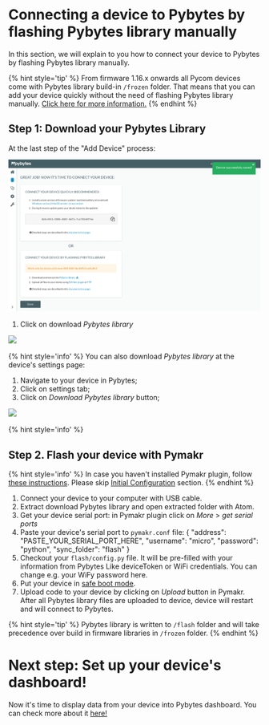 # Connecting a device to Pybytes by flashing Pybytes library manually

In this section, we will explain to you how to connect your device to Pybytes by flashing Pybytes library manually.

{% hint style='tip' %}
From firmware 1.16.x onwards all Pycom devices come with Pybytes library build-in `/frozen` folder.
That means that you can add your device quickly without the need of flashing Pybytes library manually. [Click here for more information.](quick.md)
{% endhint %}

## Step 1: Download your Pybytes Library
At the last step of the "Add Device" process:
<p><img src ="../../../img/pybytes/add-device-wizard/7.png" width="800"></p>

1. Click on download *Pybytes library*
<p><img src ="../../../img/pybytes/pybytes-library-wizard.png" width="550"></p>

{% hint style='info' %}
You can also download *Pybytes library* at the device's settings page:
1. Navigate to your device in Pybytes;
2. Click on settings tab;
3. Click on *Download Pybytes library* button;
<p><img src ="../../../img/pybytes/pybytes-library-settings.png"></p>
{% hint style='info' %}

## Step 2. Flash your device with Pymakr

{% hint style='info' %}
In case you haven't installed Pymakr plugin, follow [these instructions](../../pymakr/installation/atom.md).
Please skip [Initial Configuration](../../pymakr/installation/atom.md#initial-configuration) section.
{% endhint %}

1. Connect your device to your computer with USB cable.
2. Extract download Pybytes library and open extracted folder with Atom.
3. Get your device serial port: in Pymakr plugin click on *More* > *get serial ports*
4. Paste your device's serial port to `pymakr.conf` file:
        {
            "address": "PASTE_YOUR_SERIAL_PORT_HERE",
            "username": "micro",
            "password": "python",
            "sync_folder": "flash"
        }
5. Checkout your `flash/config.py` file. It will be pre-filled with your information from Pybytes
Like deviceToken or WiFi credentials. You can change e.g. your WiFy password here.
6. Put your device in [safe boot mode](../../toolsandfeatures/bootmodes.md#safe-boot).
7. Upload code to your device by clicking on *Upload* button in Pymakr.
After all Pybytes library files are uploaded to device, device will restart and will connect to Pybytes.

{% hint style='tip' %}
Pybytes library is written to `/flash` folder and will take precedence over build in firmware libraries in `/frozen` folder.
{% endhint %}

# Next step: Set up your device's dashboard!
Now it's time to display data from your device into Pybytes dashboard. You can check more about it [here!](../dashboard/intro.md)
